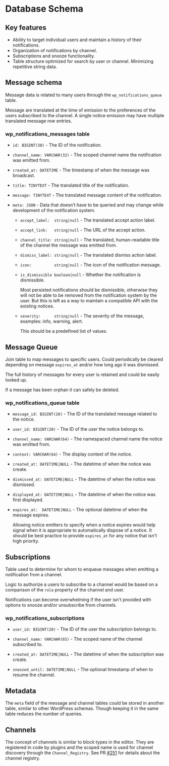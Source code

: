 # Database Schema

## Key features

- Ability to target individual users and maintain a history of their notifications.
- Organization of notifications by channel.
- Subscriptions and snooze functionality.
- Table structure optimized for search by user or channel. Minimizing repetitive string data.

## Message schema

Message data is related to many users through the `wp_notifications_queue` table.

Message are translated at the time of emission to the preferences of the users subscribed to the channel. A single notice emission may have multiple translated message row entries.

### wp_notifications_messages table

- `id: BIGINT(30)` - The ID of the notification.

- `channel_name: VARCHAR(32)` - The scoped channel name the notification was emitted from.

- `created_at: DATETIME` - The timestamp of when the message was broadcast.

- `title: TINYTEXT` - The translated title of the notification.

- `message: TINYTEXT` - The translated message content of the notification.

- `meta: JSON` - Data that doesn’t have to be queried and may change while development of the notification system.

  - `accept_label:  string|null` - The translated accept action label.

  - `accept_link:   string|null` - The URL of the accept action.

  - `channel_title: string|null` - The translated, human-readable title of the channel the message was emitted from.

  - `dismiss_label: string|null` - The translated dismiss action label.

  - `icon:          string|null` - The icon of the notification message.

  - `is_dismissible boolean|null` - Whether the notification is dismissible.

    Most persisted notifications should be dismissible, otherwise they will not be able to be removed from the notification system by the user. But this is left as a way to maintain a compatible API with the existing notices.

  - `severity:      string|null` - The severity of the message, examples: info, warning, alert.

    This should be a predefined list of values.

## Message Queue

Join table to map messages to specific users. Could periodically be cleared depending on message `expires_at` and/or how long ago it was dismissed.

The full history of messages for every user is retained and could be easily looked up.

If a message has been orphan it can safely be deleted.

### wp_notifications_queue table

- `message_id: BIGINT(20)` - The ID of the translated message related to the notice.

- `user_id: BIGINT(20)` - The ID of the user the notice belongs to.

- `channel_name: VARCHAR(64)` - The namespaced channel name the notice was emitted from.

- `context: VARCHAR(64)` - The display context of the notice.

- `created_at: DATETIME|NULL` - The datetime of when the notice was create.

- `dismissed_at: DATETIME|NULL` - The datetime of when the notice was dismissed.

- `displayed_at: DATETIME|NULL` - The datetime of when the notice was first displayed.

- `expires_at:  DATETIME|NULL` - The optional datetime of when the message expires.

  Allowing notice emitters to specify when a notice expires would help signal when it is appropriate to automatically dispose of a notice. It should be best practice to provide `expires_at` for any notice that isn't high priority.

## Subscriptions

Table used to determine for whom to enqueue messages when emitting a notification from a channel.

Logic to authorize a users to subscribe to a channel would be based on a comparison of the `role` property of the channel and user.

Notifications can become overwhelming if the user isn't provided with options to snooze and/or unsubscribe from channels.

### wp_notifications_subscriptions

- `user_id: BIGINT(20)` - The ID of the user the subscription belongs to.

- `channel_name: VARCHAR(65)` - The scoped name of the channel subscribed to.

- `created_at: DATETIME|NULL` - The datetime of when the subscription was create.

- `snoozed_until: DATETIME|NULL` - The optional timestamp of when to resume the channel.

## Metadata

The `meta` field of the message and channel tables could be stored in another table, similar to other WordPress schemas. Though keeping it in the same table reduces the number of queries.

## Channels

The concept of channels is similar to block types in the editor. They are registered in code by plugins and the scoped name is used for channel discovery through the `Channel_Registry`. See PR [#251](https://github.com/WordPress/wp-feature-notifications/pull/251) for details about the channel registry.
